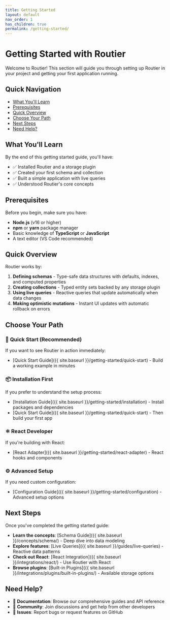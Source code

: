 ```yaml
---
title: Getting Started
layout: default
nav_order: 1
has_children: true
permalink: /getting-started/
---
```


# Getting Started with Routier

Welcome to Routier! This section will guide you through setting up Routier in your project and getting your first application running.

## Quick Navigation

- [What You'll Learn](#what-youll-learn)
- [Prerequisites](#prerequisites)
- [Quick Overview](#quick-overview)
- [Choose Your Path](#choose-your-path)
- [Next Steps](#next-steps)
- [Need Help?](#need-help)

## What You'll Learn

By the end of this getting started guide, you'll have:

- ✅ Installed Routier and a storage plugin
- ✅ Created your first schema and collection
- ✅ Built a simple application with live queries
- ✅ Understood Routier's core concepts

## Prerequisites

Before you begin, make sure you have:

- **Node.js** (v16 or higher)
- **npm** or **yarn** package manager
- Basic knowledge of **TypeScript** or **JavaScript**
- A text editor (VS Code recommended)

## Quick Overview

Routier works by:

1. **Defining schemas** - Type-safe data structures with defaults, indexes, and computed properties
2. **Creating collections** - Typed entity sets backed by any storage plugin
3. **Using live queries** - Reactive queries that update automatically when data changes
4. **Making optimistic mutations** - Instant UI updates with automatic rollback on errors

## Choose Your Path

### 🚀 **Quick Start** (Recommended)

If you want to see Routier in action immediately:

- [Quick Start Guide]({{ site.baseurl }}/getting-started/quick-start) - Build a working example in minutes

### 📦 **Installation First**

If you prefer to understand the setup process:

- [Installation Guide]({{ site.baseurl }}/getting-started/installation) - Install packages and dependencies
- [Quick Start Guide]({{ site.baseurl }}/getting-started/quick-start) - Then build your first app

### ⚛️ **React Developer**

If you're building with React:

- [React Adapter]({{ site.baseurl }}/getting-started/react-adapter) - React hooks and components

### ⚙️ **Advanced Setup**

If you need custom configuration:

- [Configuration Guide]({{ site.baseurl }}/getting-started/configuration) - Advanced setup options

## Next Steps

Once you've completed the getting started guide:

- **Learn the concepts**: [Schema Guide]({{ site.baseurl }}/concepts/schema/) - Deep dive into data modeling
- **Explore features**: [Live Queries]({{ site.baseurl }}/guides/live-queries) - Reactive data patterns
- **Check out React**: [React Integration]({{ site.baseurl }}/integrations/react/) - Use Routier with React
- **Browse plugins**: [Built-in Plugins]({{ site.baseurl }}/integrations/plugins/built-in-plugins/) - Available storage options

## Need Help?

- 📖 **Documentation**: Browse our comprehensive guides and API reference
- 💬 **Community**: Join discussions and get help from other developers
- 🐛 **Issues**: Report bugs or request features on GitHub
